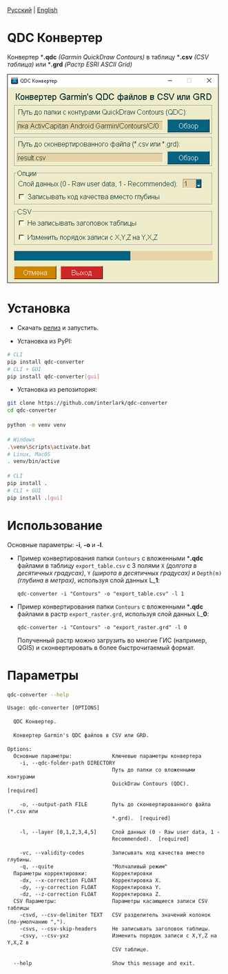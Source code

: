 [Русский](https://github.com/interlark/qdc-converter/blob/main/README.md) | [English](https://github.com/interlark/qdc-converter/blob/main/README.en.md)

# QDC Конвертер

Конвертер ***.qdc** *(Garmin QuickDraw Contours)* в таблицу ***.csv** *(CSV таблица)* или ***.grd** *(Растр ESRI ASCII Grid)*

![screenshot](https://raw.githubusercontent.com/interlark/qdc-converter/main/assets/screenshot-ru.png)

# Установка
- Скачать [релиз](https://github.com/interlark/qdc-converter/releases/latest) и запустить.

- Установка из PyPI:
```bash
# CLI
pip install qdc-converter
# CLI + GUI
pip install qdc-converter[gui]
```

- Установка из репозитория:
```bash
git clone https://github.com/interlark/qdc-converter
cd qdc-converter

python -m venv venv

# Windows
.\venv\Scripts\activate.bat
# Linux, MacOS
. venv/bin/active

# CLI
pip install .
# CLI + GUI
pip install .[gui]
```

# Использование
Основные параметры: **-i**, **-o** и **-l**.

* Пример конвертирования папки ```Contours``` с вложенными ***.qdc** файлами в таблицу ```export_table.csv``` с 3 полями ```X``` *(долгота в десятичных градусах)*, ```Y``` *(широта в десятичных градусах)* и  ```Depth(m)``` *(глубина в метрах)*, используя слой данных L_**1**:
  ```
  qdc-converter -i "Contours" -o "export_table.csv" -l 1
  ```

* Пример конвертирования папки ```Contours``` с вложенными ***.qdc** файлами в растр ```export_raster.grd```, используя слой данных L_**0**:
  ```
  qdc-converter -i "Contours" -o "export_raster.grd" -l 0
  ```
  Полученный растр можно загрузить во многие ГИС (например, QGIS) и сконвертировать в более быстрочитаемый формат.


# Параметры
```bash
qdc-converter --help
```
```
Usage: qdc-converter [OPTIONS]

  QDC Конвертер.

  Конвертер Garmin's QDC файлов в CSV или GRD.

Options:
  Основные параметры:             Ключевые параметры конвертера
    -i, --qdc-folder-path DIRECTORY
                                  Путь до папки со вложенными контурами
                                  QuickDraw Contours (QDC).  [required]

    -o, --output-path FILE        Путь до сконвертированного файла (*.csv или
                                  *.grd).  [required]

    -l, --layer [0,1,2,3,4,5]     Слой данных (0 - Raw user data, 1 -
                                  Recommended).  [required]

    -vc, --validity-codes         Записывать код качества вместо глубины.
    -q, --quite                   "Молчаливый режим"
  Параметры корректировки:        Корректировки
    -dx, --x-correction FLOAT     Корректировка X.
    -dy, --y-correction FLOAT     Корректировка Y.
    -dz, --z-correction FLOAT     Корректировка Z.
  CSV Параметры:                  Параметры касающиеся записи CSV таблицы
    -csvd, --csv-delimiter TEXT   CSV разделитель значений колонок (по-умолчанию ",").
    -csvs, --csv-skip-headers     Не записывать заголовок таблицы.
    -csvy, --csv-yxz              Изменить порядок записи с X,Y,Z на Y,X,Z в
                                  CSV таблице.

  --help                          Show this message and exit.

```
